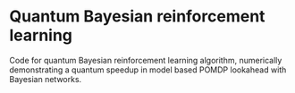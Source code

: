 # Quantum Bayesian reinforcement learning

Code for quantum Bayesian reinforcement learning algorithm, numerically demonstrating a quantum speedup in model based POMDP lookahead with Bayesian networks.
